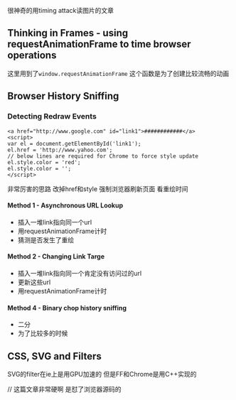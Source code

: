 很神奇的用timing attack读图片的文章

## Thinking in Frames - using requestAnimationFrame to time browser operations

这里用到了``window.requestAnimationFrame``
这个函数是为了创建比较流畅的动画

## Browser History Sniffing

### Detecting Redraw Events

```
<a href="http://www.google.com" id="link1">############</a>
<script>
var el = document.getElementById('link1');
el.href = 'http://www.yahoo.com';
// below lines are required for Chrome to force style update
el.style.color = 'red';
el.style.color = '';
</script>
```

非常厉害的思路 改掉href和style 强制浏览器刷新页面 看重绘时间

#### Method 1 - Asynchronous URL Lookup

- 插入一堆link指向同一个url
- 用requestAnimationFrame计时
- 猜测是否发生了重绘

#### Method 2 - Changing Link Targe

- 插入一堆link指向同一个肯定没有访问过的url
- 更新这些url
- 用requestAnimationFrame计时

#### Method 4 - Binary chop history sniffing

- 二分
- 为了比较多的时候

## CSS, SVG and Filters

SVG的filter在ie上是用GPU加速的 但是FF和Chrome是用C++实现的

// 这篇文章非常硬啊 是怼了浏览器源码的